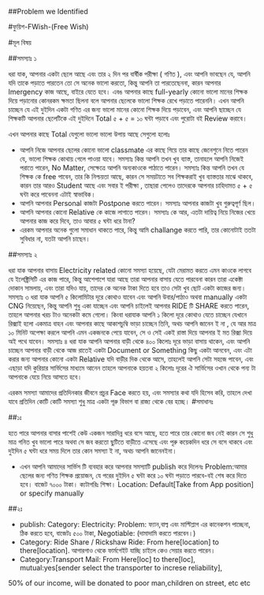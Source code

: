 ##Problem we Identified

#ফুয়িশ-FWish-(Free Wish)

#মূল বিষয়

##সমস্যাঃ ১

ধরা যাক, আপনার একটা ছেলে আছে এবং তার ২ দিন পর বার্ষীক পরীক্ষা ( গণিত ), এবং আপনি ভাবছেন যে, আপনি যদি তাকে পড়াতে পারতেন
তো সে অনেক ভালো করতো, কিন্তু আপনি তা পারতেছেননা, কারন আপনার Imergency কাজ আছে, বাইরে যেতে হবে।
এবঙ আপনার কাছে full-yearly কোনো ভালো মানের শিক্ষক দিয়ে পড়ানোর কোনরকম ক্ষমতা ছিলনা বলে আপনার ছেলেকে ভালো শিক্ষক রেখে পড়াতে পারেননি।
এখন আপনি চাচ্ছেন যে এই দুইদিন একটা গণিত এর জন্য ভালো মানের কোনো শিক্ষক দিয়ে পড়াবেন, এবং আপনি ছাচ্ছেন যে শিক্ষকটি আপনার ছেলেটিকে এই দুইদিনে Total
৫ + ৫ = ১০ ঘন্টা পড়াবে এবং পুরোটা বই Review করাবে।

এখন আপনার কাছে Total যেগুলো ভালো ভালো উপায় আছে সেগুলো হলোঃ
- আপনি নিজে আপনার ছেলের কোনো ভালো classmate এর কাছে গিয়ে তার কাছে জেনেশুনে নিতে পারেন যে, ভালো শিক্ষক কোথায় গেলে পাওয়া যাবে।
        সমস্যাঃ কিন্ত আপনি তখন খুব ব্যাস্ত, তানাহলে আপনি নিজেই পরাতে পারেন, No Matter, সেক্ষেত্রে আপনি অন্যকাওকে পাঠাতে পারেন।
        সমস্যাঃ কিন্ত আপনি তখন যে শিক্ষক কে free পাবেন, তার কি নিশ্চয়তা আছে, কারন সে সময়টাতে সব শিক্ষকরাই খুব ব্যাস্ততার মাঝে থাকবে, কারন তার আরও Student আছে এবং সবার ই পরীক্ষা , তাছারা পেলেও তাদেরকে আপনার চাহিদামত ৫ + ৫ ঘন্টা করে পাবেননা এটাই স্বাভাবিক।
- আপনি আপনার Personal কাজটা Postpone করতে পারেন।
        সমস্যাঃ আপনার কাজটা খুব গুরুত্বপূর্ণ ছিল।
- আপনি আপনার কোনো Relative কে কাজে লাগাতে পারেন।
        সমস্যাঃ কে আর, এতটা দায়িত্ব নিয়ে নিজের খেয়ে আপনার কাজ করে দিবে, তাও আবার ৫ ঘন্টা ধরে টানা?
- এরকম আপনার অনেক গুলো সমাধান থাকতে পারে, কিন্তু আমি challange করতে পারি, তার কোনোটাই ততটা সুবিধার না, যতটা আপনি চাছেন।

##সমস্যাঃ ২

ধরা যাক আপনার বাসায় Electricity related কোনো সমস্যা হয়েছে, যেটা মেরামত করতে এমন কাওকে লাগবে যে ইলেক্ট্রিসিটি এর কাজ পারে, কিন্তু আশেপাশে যারা আছে তারা আপনার বাসায় যেতে পারবেনা কারন তারা একেক্টা 
দোকান সামলায়, এবং তারা যদিও যায়, তাদের কে অনেক টাকা দিতে হবে তাও সেটা খুব ছোট একটা কাজের জন্য।
সমস্যাঃ ৩
ধরা যাক আপনি ৫ কিলোমিটার দূরে কোথাও যাবেন এবং আপনি উবার/পাঠাও অথবা manually একটা CNG নিয়েছেন, কিন্তু আপনি শুধু একা যাচ্ছেন এবং আপনি চাইলেই আপনার RIDE টি SHARE করতে পারেন, তাহলে আপনার খরচ টাও অনেকটা কমে গেলো।
কিংবা ধরাযাক আপনি ১ কিলো দূরে কোথাও যেতে চাচ্ছেন যেখানে রিক্সাই হলো একমাত্র বাহন এবং আপনার কাছে আকাশচুম্বি ভাড়া চাচ্ছেন তিনি, অথচ আপনি জানেন ই না , যে আর মাত্র ১০ মিনিট অপেক্ষা করলে আপনি এমন 
একজনকে পেয়ে যাবেন, সে ও সেই একই রাস্তা দিয়ে আপনার ই মত রিক্সা দিয়ে অই পথে যাবেন।
সমস্যাঃ ৪
ধরা যাক আপনি আপনার বাড়ী থেকে ৪০০ কিলোঃ দূরে ভাড়া বাসায় থাকেন, এবং আপনি চাচ্ছেন আপনার বাড়ী থেকে আজ রাতেই একটা Document or Something কিছু একটা আনবেন, এবং এটা করার জন্য আপনার কোনো একটা 
Relative যদি বাড়ীর দিক থেকে আসে, তাহলেই আপনি সেটা সহজে পাবেন, এবং এছাড়া যদি কুরিয়ার সার্ভিসের মাধ্যমে আনেন তাহলে আপনাকে হয়তবা ২ কিলোঃ দূরের ঐ সার্ভিসের ওখান থেকে পন্য টা আপনাকে যেয়ে নিয়ে আসতে হবে।

এরকম সমস্যা আমাদের প্রতিদিনকার জীবনে প্রচুর Face করতে হয়, এবং সমস্যার কথা যদি হিসেব করি, তাহলে দেখা যাবে প্রতিদিন কোটি কোটি সমস্যা শুধু মাত্র একটা পূরু বিভাগ বা রাজ্য থেকে বের হচ্ছে।
#সমাধানঃ

##১ঃ

হতে পারে আপনার বাসার পাশেই কেউ একজন সারাদিন্ন ধরে বসে আছে, হতে পারে তার কোনো জব নেই কারন সে শুধু মাত্র গনিত খুব ভালো পারে অথবা সে জব করতো ছুটিতে বাড়ীতে এসেছে এবং পূরু কয়েকদিন ধরে সে বসে থাকবে
এবং দুইদিন ৫ ঘন্টা ধরে সময় দিলে তার কোন সমস্যা ই না, অথচ আপনি জানেনইনা।
- এখন আপনি আমাদের সার্ভিস টি ব্যবহার করে আপনার সমস্যাটি publish করে দিলেনঃ Problem:আমার ছেলের জন্য গণিত শিক্ষক প্রয়োজন, যে পরের দুইদিন ৫ ঘন্টা করে ১০ ঘন্টা পড়াতে পারবে-বই শেষ করে দিতে হবে। বাজেট ৭০০০ টাকা। ক্যটাগরিঃ শিক্ষা। Location: Default[Take from App position] or specify manually

##২ঃ

- publish: Category: Electricity: Problem: ফ্যান,বাল্ব এবং মাল্টিপ্লাগ এর কানেকশন পাচ্ছেনা, ঠিক করতে হবে, বাজেটঃ ৫০০ টাকা, Negotiable: (দামাদামি করতে পারবেন।) 
- Category: Ride Share / Rickshaw Ride: From here[location] to there[location]. আগারগাও থেকে ফার্মগেইট যাচ্ছি চাইলে কেও সেয়ার করতে পারেন।
- Category:Transport Mail: From Here[loc] to there[loc], mutual:yes[sender select the transporter to increse reliability],

50% of our income, will be donated to poor man,children on street, etc etc 
